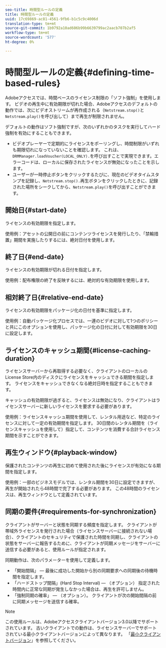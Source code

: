 ```yaml
---
seo-title: 時間型ルールの定義
title: 時間型ルールの定義
uuid: 17c69869-ac81-4561-9fb6-b1c5c9c4006d
translation-type: tm+mt
source-git-commit: 1b9792a10ad606b99b6639799ac2aacb707b2af5
workflow-type: tm+mt
source-wordcount: '577'
ht-degree: 0%

---
```



# 時間型ルールの定義{#defining-time-based-rules}

Adobeアクセスでは、時間ベースのライセンス制限の「ソフト強制」を使用します。 ビデオの再生中に有効期限が切れた場合、Adobeアクセスのデフォルトの動作では、次にビデオストリームが再作成される（`Netstream.stop()`と`Netstream.play()`を呼び出して）まで再生が制限されません。

デフォルトの動作はソフト強制ですが、次のいずれかのタスクを実行してハード強制を有効にすることもできます。

* ビデオプレーヤーで定期的にライセンスをポーリングし、時間制限がいずれも期限切れになっていないことを確認します。 これは、`DRMManager.loadVoucher(LOCAL_ONLY).`を呼び出すことで実現できます。エラーコードは、ローカルに保存されたライセンスが無効になったことを示します。
* ユーザーが一時停止ボタンをクリックするたびに、現在のビデオタイムスタンプを記録し、`Netstream.stop().`再生ボタンをクリックしたときに、記録された場所をシークしてから、`Netstream.play()`を呼び出すことができます。

## 開始日{#start-date}

ライセンスの有効期限を指定します。

使用例：アセットの公開日の前にコンテンツライセンスを発行したり、「禁輸措置」期間を実施したりするには、絶対日付を使用します。

## 終了日{#end-date}

ライセンスの有効期限が切れる日付を指定します。

使用例：配布権限の終了を反映するには、絶対的な有効期限を使用します。

## 相対終了日{#relative-end-date}

ライセンスの有効期限をパッケージ化の日付を基準に指定します。

使用例：自動パッケージ化プロセスでは、一連のビデオに対して1つのポリシーと共にこのオプションを使用し、パッケージ化の日付に対して有効期限を30日に設定します。

## ライセンスのキャッシュ期間{#license-caching-duration}

ライセンスサーバーから再取得する必要なく、クライアントのローカルのLicense Store内のディスクにライセンスをキャッシュできる期間を指定します。 ライセンスをキャッシュできなくなる絶対日時を指定することもできます。

キャッシュの有効期限が過ぎると、ライセンスは無効になり、クライアントはライセンスサーバーに新しいライセンスを要求する必要があります。

使用例：ライセンスキャッシュ期間を使用して、レンタル用途など、特定のライセンスに対して一定の有効期間を指定します。 30日間のレンタル期間を（ライセンスキャッシュを使用して）指定して、コンテンツを消費する合計ライセンス期間を示すことができます。

## 再生ウィンドウ{#playback-window}

保護されたコンテンツの再生に初めて使用された後にライセンスが有効になる期間を指定します。

使用例：一部のビジネスモデルでは、レンタル期間を30日に設定できますが、再生が開始されたら48時間で完了する必要があります。 この48時間のライセンスは、再生ウィンドウとして定義されています。

## 同期の要件{#requirements-for-synchronization}

クライアントがサーバーと状態を同期する頻度を指定します。 クライアントが帯域外ライセンスを発行された場合（ライセンスサーバーに接続されない場合）、クライアントのセキュリティで保護された時間を同期し、クライアントの状態をサーバーに報告するために、クライアントが同期メッセージをサーバーに送信する必要があると、使用ルールが指定されます。

同期動作は、次のパラメーターを使用して定義します。

* 「開始間隔」 — 最後に成功した開始から別の同期要求への同期後の待機時間を指定します。
* 「ハードストップ間隔」(Hard Stop Interval) — （オプション） 指定された時間内に正常な同期が発生しなかった場合は、再生を許可しません。
* 「強制同期の確率」 — （オプション）。 クライアントが次の開始間隔の前に同期メッセージを送信する確率。

>[!NOTE]
>
>この使用ルールは、Adobeアクセスクライアントバージョン3.0以降でサポートされています。 古いクライアントでの動作は、ライセンスサーバーでサポートされている最小クライアントバージョンによって異なります。 「[最小クライアントバージョン](../../../../aaxs-protecting-content/content-implementing-the-license-server/content-handling-license-reqs/content-minimum-client-version.md)」を参照してください。